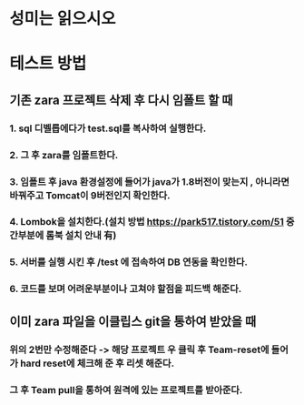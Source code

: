 # 성미는 읽으시오

# 테스트 방법

## 기존 zara 프로젝트 삭제 후 다시 임폴트 할 때
### 1. sql 디벨롭에다가 test.sql를 복사하여 실행한다.
### 2. 그 후 zara를 임폴트한다.
### 3. 임폴트 후 java 환경설정에 들어가 java가 1.8버전이 맞는지 , 아니라면 바꿔주고 Tomcat이 9버전인지 확인한다.
### 4. Lombok을 설치한다.(설치 방법 https://park517.tistory.com/51 중간부분에 롬북 설치 안내 有)
### 5. 서버를 실행 시킨 후 /test 에 접속하여 DB 연동을 확인한다.
### 6. 코드를 보며 어려운부분이나 고쳐야 할점을 피드백 해준다.

## 이미 zara 파일을 이클립스 git을 통하여 받았을 때

### 위의 2번만 수정해준다 -> 해당 프로젝트 우 클릭 후 Team-reset에 들어가 hard reset에 체크해 준 후 리셋 해준다.
### 그 후 Team pull을 통하여 원격에 있는 프로젝트를 받아준다.




